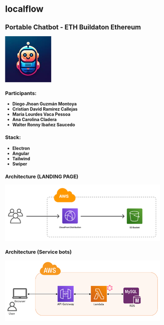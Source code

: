 # localflow
## Portable Chatbot - ETH Buildaton Ethereum

 ![Logo](assets/localflow_icon.jpeg)


### Participants:
- **Diego Jhoan Guzmán Montoya**
- **Cristian David Ramirez Callejas**
- **Maria Lourdes Vaca Pessoa**
- **Ana Carolina Cladera**
- **Walter Ronny Ibañez Saucedo**

### Stack:
- **Electron**
- **Angular**
- **Tailwind**
- **Swiper**

### Architecture (LANDING PAGE)
![Architecture](assets/architecture.png)

### Architecture (Service bots)
![services](assets/it_backend.png)
